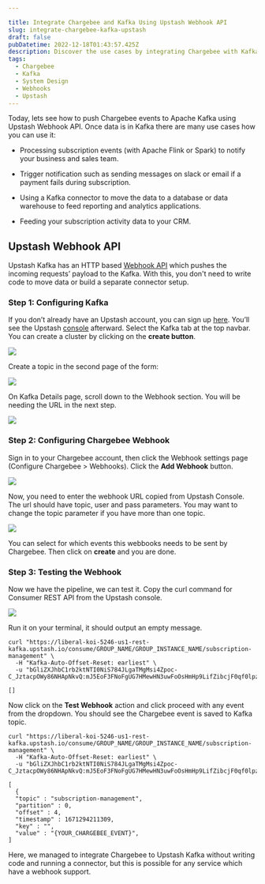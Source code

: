 ```yaml
---

title: Integrate Chargebee and Kafka Using Upstash Webhook API
slug: integrate-chargebee-kafka-upstash
draft: false
pubDatetime: 2022-12-18T01:43:57.425Z
description: Discover the use cases by integrating Chargebee with Kafka
tags:
  - Chargebee
  - Kafka
  - System Design
  - Webhooks
  - Upstash
---
```


Today, lets see how to push Chargebee events to Apache Kafka using Upstash Webhook API. Once data is in Kafka there are many use cases how you can use it:

* Processing subscription events (with Apache Flink or Spark) to notify your business and sales team.

* Trigger notification such as sending messages on slack or email if a payment fails during subscription.

* Using a Kafka connector to move the data to a database or data warehouse to feed reporting and analytics applications.

* Feeding your subscription activity data to your CRM.

## Upstash Webhook API
Upstash Kafka has an HTTP based [Webhook API](https://docs.upstash.com/kafka/webhook) which pushes the incoming requests’ payload to the Kafka. With this, you don't need to write code to move data or build a separate connector setup.

### Step 1: Configuring Kafka
If you don’t already have an Upstash account, you can sign up [here](https://console.upstash.com/login). You’ll see the Upstash [console](https://console.upstash.com/) afterward. Select the Kafka tab at the top navbar. You can create a cluster by clicking on the __create button__.

<img src="https://res.cloudinary.com/dpxhm3lg3/image/upload/v1671323214/Screenshot_2022-12-18_at_5.56.36_AM_avnp9p.png" />

Create a topic in the second page of the form:

<img src="https://res.cloudinary.com/dpxhm3lg3/image/upload/v1671323182/Screenshot_2022-12-18_at_5.56.05_AM_mmprom.png" />

On Kafka Details page, scroll down to the Webhook section. You will be needing the URL in the next step.

<img src="https://res.cloudinary.com/dpxhm3lg3/image/upload/v1671323112/Screenshot_2022-12-18_at_5.50.19_AM_iiroyh.png" />

### Step 2: Configuring Chargebee Webhook
Sign in to your Chargebee account, then click the Webhook settings page (Configure Chargebee > Webhooks). Click the __Add Webhook__ button.

<img src="https://res.cloudinary.com/dpxhm3lg3/image/upload/v1671323113/Screenshot_2022-12-18_at_5.53.14_AM_se2a4s.png" />

Now, you need to enter the webhook URL copied from Upstash Console. The url should have topic, user and pass parameters. You may want to change the topic parameter if you have more than one topic.

<img src="https://res.cloudinary.com/dpxhm3lg3/image/upload/v1671323233/Screenshot_2022-12-18_at_5.57.02_AM_tjr1d2.png" />

You can select for which events this webbooks needs to be sent by Chargebee. Then click on __create__ and you are done.

### Step 3: Testing the Webhook
Now we have the pipeline, we can test it. Copy the curl command for Consumer REST API from the Upstash console.

<img src="https://res.cloudinary.com/dpxhm3lg3/image/upload/v1671363862/Screenshot_2022-12-18_at_5.13.07_PM_xds0fb.png" />


Run it on your terminal, it should output an empty message.

```
curl "https://liberal-koi-5246-us1-rest-kafka.upstash.io/consume/GROUP_NAME/GROUP_INSTANCE_NAME/subscription-management" \
  -H "Kafka-Auto-Offset-Reset: earliest" \
  -u "bGliZXJhbC1rb2ktNTI0NiS784JLgaTMgMsi4Zpoc-C_JztacpOWy86NHApNkvQ:mJ5EoF3FNoFgUG7HMewHN3uwFoOsHmHp9LifZibcjF0qf0lpz3AmwKbWVwFbAVYtf7jpXA=="

[]
```

Now click on the __Test Webhook__ action and click proceed with any event from the dropdown. You should see the Chargebee event is saved to Kafka topic.

```
curl "https://liberal-koi-5246-us1-rest-kafka.upstash.io/consume/GROUP_NAME/GROUP_INSTANCE_NAME/subscription-management" \
  -H "Kafka-Auto-Offset-Reset: earliest" \
  -u "bGliZXJhbC1rb2ktNTI0NiS784JLgaTMgMsi4Zpoc-C_JztacpOWy86NHApNkvQ:mJ5EoF3FNoFgUG7HMewHN3uwFoOsHmHp9LifZibcjF0qf0lpz3AmwKbWVwFbAVYtf7jpXA=="

[
  {
  "topic" : "subscription-management",
  "partition" : 0,
  "offset" : 4,
  "timestamp" : 1671294211309,
  "key" : "",
  "value" : "{YOUR_CHARGEBEE_EVENT}",
]
```

Here, we managed to integrate Chargebee to Upstash Kafka without writing code and running a connector, but this is possible for any service which have a webhook support.